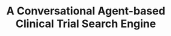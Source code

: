 ---
name: "A Conversational Agent Based Clinical Trial Search"
title: "A Conversational Agent-based Clinical Trial Search Engine"
project: null
event: "7th annual Symposium on Human-Computer Interaction and Information Retrieval (HCIR)"
authors:
- name: "Utami, D."
- name: "Barry, B."
- name: "Bickmore, T."
- name: "Paasche-Orlow, M."
year: 2013
resources:
- name: "HCIR13"
  src: "HCIR13.pdf"
external_url: null
draft: false
---